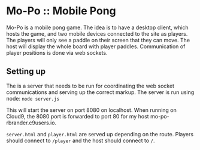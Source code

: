 # Mo-Po :: Mobile Pong

Mo-Po is a mobile pong game.  The idea is to have a desktop client, which hosts
the game, and two mobile devices connected to the site as players.  The players
will only see a paddle on their screen that they can move.  The host will
display the whole board with player paddles.  Communication of player positions
is done via web sockets.

## Setting up

The is a server that needs to be run for coordinating the web socket
communications and serving up the correct markup.  The server is run using node:
`node server.js`

This will start the server on port 8080 on localhost.  When running on Cloud9,
the 8080 port is forwarded to port 80 for my host mo-po-rbrander.c9users.io.

`server.html` and `player.html` are served up depending on the route.  Players
should connect to `/player` and the host should connect to `/`.

